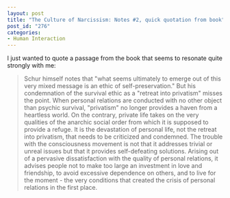 ```yaml
--- 
layout: post
title: "The Culture of Narcissism: Notes #2, quick quotation from book"
post_id: "276"
categories:
- Human Interaction
---
```

I just wanted to quote a passage from the book that seems to resonate quite strongly with me:

<blockquote>Schur himself notes that "what seems ultimately to emerge out of this very mixed message is an ethic of self-preservation."  But his condemnation of the survival ethic as a "retreat into privatism" misses the point.  When personal relations are conducted with no other object than psychic survival, "privatism" no longer provides a haven from a heartless world.  On the contrary, private life takes on the very qualities of the anarchic social order from which it is supposed to provide a refuge.  It is the devastation of personal life, not the retreat into privatism, that needs to be criticized and condemned.  The trouble with the consciousness movement is not that it addresses trivial or unreal issues but that it provides self-defeating solutions.  Arising out of a pervasive dissatisfaction with the quality of personal relations, it advises people not to make too large an investment in love and friendship, to avoid excessive dependence on others, and to live for the moment - the very conditions that created the crisis of personal relations in the first place.</blockquote>
